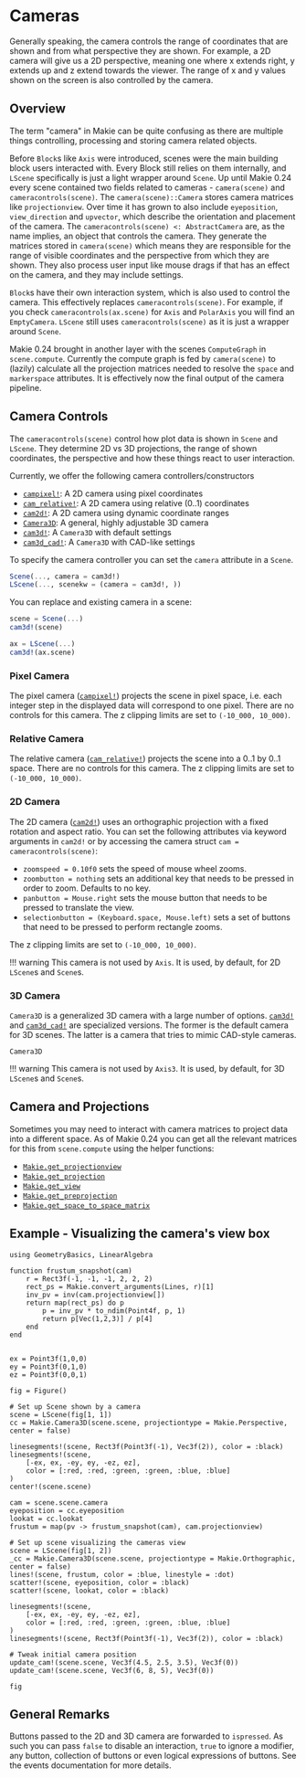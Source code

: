 # Cameras

Generally speaking, the camera controls the range of coordinates that are shown and from what perspective they are shown.
For example, a 2D camera will give us a 2D perspective, meaning one where x extends right, y extends up and z extend towards the viewer.
The range of x and y values shown on the screen is also controlled by the camera.

## Overview

The term "camera" in Makie can be quite confusing as there are multiple things controlling, processing and storing camera related objects.

Before `Block`s like `Axis` were introduced, scenes were the main building block users interacted with.
Every Block still relies on them internally, and `LScene` specifically is just a light wrapper around `Scene`.
Up until Makie 0.24 every scene contained two fields related to cameras - `camera(scene)` and `cameracontrols(scene)`.
The `camera(scene)::Camera` stores camera matrices like `projectionview`.
Over time it has grown to also include `eyeposition`, `view_direction` and `upvector`, which describe the orientation and placement of the camera.
The `cameracontrols(scene) <: AbstractCamera` are, as the name implies, an object that controls the camera.
They generate the matrices stored in `camera(scene)` which means they are responsible for the range of visible coordinates and the perspective from which they are shown.
They also process user input like mouse drags if that has an effect on the camera, and they may include settings.

`Block`s have their own interaction system, which is also used to control the camera.
This effectively replaces `cameracontrols(scene)`.
For example, if you check `cameracontrols(ax.scene)` for `Axis` and `PolarAxis` you will find an `EmptyCamera`.
`LScene` still uses `cameracontrols(scene)` as it is just a wrapper around `Scene`.

Makie 0.24 brought in another layer with the scenes `ComputeGraph` in `scene.compute`.
Currently the compute graph is fed by `camera(scene)` to (lazily) calculate all the projection matrices needed to resolve the `space` and `markerspace` attributes.
It is effectively now the final output of the camera pipeline.

## Camera Controls

The `cameracontrols(scene)` control how plot data is shown in `Scene` and `LScene`.
They determine 2D vs 3D projections, the range of shown coordinates, the perspective and how these things react to user interaction.

Currently, we offer the following camera controllers/constructors

- [`campixel!`](@ref): A 2D camera using pixel coordinates
- [`cam_relative!`](@ref): A 2D camera using relative (0..1) coordinates
- [`cam2d!`](@ref): A 2D camera using dynamic coordinate ranges
- [`Camera3D`](@ref): A general, highly adjustable 3D camera
- [`cam3d!`](@ref): A `Camera3D` with default settings
- [`cam3d_cad!`](@ref): A `Camera3D` with CAD-like settings

To specify the camera controller you can set the `camera` attribute in a `Scene`.

```julia
Scene(..., camera = cam3d!)
LScene(..., scenekw = (camera = cam3d!, ))
```

You can replace and existing camera in a scene:

```julia
scene = Scene(...)
cam3d!(scene)

ax = LScene(...)
cam3d!(ax.scene)
```

### Pixel Camera

The pixel camera ([`campixel!`](@ref)) projects the scene in pixel space, i.e. each integer step in the displayed data will correspond to one pixel. There are no controls for this camera.
The z clipping limits are set to `(-10_000, 10_000)`.

### Relative Camera

The relative camera ([`cam_relative!`](@ref)) projects the scene into a 0..1 by 0..1 space. There are no controls for this camera.
The z clipping limits are set to `(-10_000, 10_000)`.

### 2D Camera

The 2D camera ([`cam2d!`](@ref)) uses an orthographic projection with a fixed rotation and aspect ratio. You can set the following attributes via keyword arguments in `cam2d!` or by accessing the camera struct `cam = cameracontrols(scene)`:

- `zoomspeed = 0.10f0` sets the speed of mouse wheel zooms.
- `zoombutton = nothing` sets an additional key that needs to be pressed in order to zoom. Defaults to no key.
- `panbutton = Mouse.right` sets the mouse button that needs to be pressed to translate the view.
- `selectionbutton = (Keyboard.space, Mouse.left)` sets a set of buttons that need to be pressed to perform rectangle zooms.

The z clipping limits are set to `(-10_000, 10_000)`.

!!! warning
    This camera is not used by `Axis`. It is used, by default, for 2D `LScene`s and `Scene`s.

### 3D Camera

`Camera3D` is a generalized 3D camera with a large number of options.
[`cam3d!`](@ref) and [`cam3d_cad!`](@ref) are specialized versions.
The former is the default camera for 3D scenes.
The latter is a camera that tries to mimic CAD-style cameras.

```@docs
Camera3D
```

!!! warning
    This camera is not used by `Axis3`. It is used, by default, for 3D `LScene`s and `Scene`s.

## Camera and Projections

Sometimes you may need to interact with camera matrices to project data into a different space.
As of Makie 0.24 you can get all the relevant matrices for this from `scene.compute` using the helper functions:

- [`Makie.get_projectionview`](@ref)
- [`Makie.get_projection`](@ref)
- [`Makie.get_view`](@ref)
- [`Makie.get_preprojection`](@ref)
- [`Makie.get_space_to_space_matrix`](@ref)


## Example - Visualizing the camera's view box

```@figure backend=GLMakie
using GeometryBasics, LinearAlgebra

function frustum_snapshot(cam)
    r = Rect3f(-1, -1, -1, 2, 2, 2)
    rect_ps = Makie.convert_arguments(Lines, r)[1]
    inv_pv = inv(cam.projectionview[])
    return map(rect_ps) do p
        p = inv_pv * to_ndim(Point4f, p, 1)
        return p[Vec(1,2,3)] / p[4]
    end
end


ex = Point3f(1,0,0)
ey = Point3f(0,1,0)
ez = Point3f(0,0,1)

fig = Figure()

# Set up Scene shown by a camera
scene = LScene(fig[1, 1])
cc = Makie.Camera3D(scene.scene, projectiontype = Makie.Perspective, center = false)

linesegments!(scene, Rect3f(Point3f(-1), Vec3f(2)), color = :black)
linesegments!(scene,
    [-ex, ex, -ey, ey, -ez, ez],
    color = [:red, :red, :green, :green, :blue, :blue]
)
center!(scene.scene)

cam = scene.scene.camera
eyeposition = cc.eyeposition
lookat = cc.lookat
frustum = map(pv -> frustum_snapshot(cam), cam.projectionview)

# Set up scene visualizing the cameras view
scene = LScene(fig[1, 2])
_cc = Makie.Camera3D(scene.scene, projectiontype = Makie.Orthographic, center = false)
lines!(scene, frustum, color = :blue, linestyle = :dot)
scatter!(scene, eyeposition, color = :black)
scatter!(scene, lookat, color = :black)

linesegments!(scene,
    [-ex, ex, -ey, ey, -ez, ez],
    color = [:red, :red, :green, :green, :blue, :blue]
)
linesegments!(scene, Rect3f(Point3f(-1), Vec3f(2)), color = :black)

# Tweak initial camera position
update_cam!(scene.scene, Vec3f(4.5, 2.5, 3.5), Vec3f(0))
update_cam!(scene.scene, Vec3f(6, 8, 5), Vec3f(0))

fig
```

## General Remarks

Buttons passed to the 2D and 3D camera are forwarded to `ispressed`. As such you can pass `false` to disable an interaction, `true` to ignore a modifier, any button, collection of buttons or even logical expressions of buttons. See the events documentation for more details.
